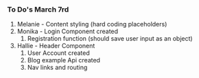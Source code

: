 ### To Do's March 7rd ###
1. Melanie - Content styling (hard coding placeholders)
2. Monika - Login Component created
    1. Registration function (should save user input as an object)
3. Hallie - Header Component 
    1. User Account created
    2. Blog example Api created
    3. Nav links and routing
